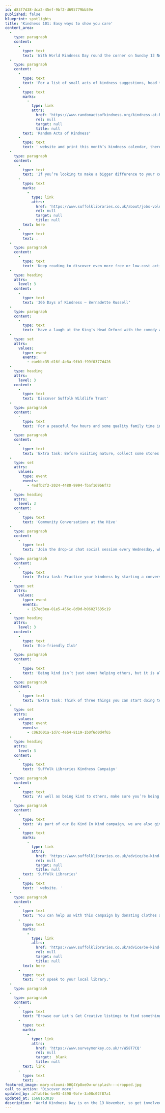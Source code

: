 ```yaml
---
id: d83f7d38-dca2-45ef-9bf2-d695779bb59e
published: false
blueprint: spotlights
title: 'Kindness 101: Easy ways to show you care'
content_area:
  -
    type: paragraph
    content:
      -
        type: text
        text: 'With World Kindness Day round the corner on Sunday 13 November, it’s a great month to practice generosity and goodwill, while still having fun at the same time! As we all know, it’s not hard to be kind but with busy lives and uncertain times ahead, it can be easy to forget what a difference a small gesture can make.'
  -
    type: paragraph
    content:
      -
        type: text
        text: 'For a list of small acts of kindness suggestions, head to the '
      -
        type: text
        marks:
          -
            type: link
            attrs:
              href: 'https://www.randomactsofkindness.org/kindness-at-home#kindness-calendar'
              rel: null
              target: null
              title: null
        text: 'Random Acts of Kindness'
      -
        type: text
        text: ' website and print this month’s kindness calendar, there’s a new kindness idea every day!'
  -
    type: paragraph
    content:
      -
        type: text
        text: 'If you’re looking to make a bigger difference to your community, this November then why not consider volunteering at Suffolk Libraries? For more information, visit the Suffolk Libraries volunteer recruitment page '
      -
        type: text
        marks:
          -
            type: link
            attrs:
              href: 'https://www.suffolklibraries.co.uk/about/jobs-volunteering/volunteer'
              rel: null
              target: null
              title: null
        text: here
      -
        type: text
        text: .
  -
    type: paragraph
    content:
      -
        type: text
        text: 'Keep reading to discover even more free or low-cost activities to show you care!'
  -
    type: heading
    attrs:
      level: 3
    content:
      -
        type: text
        text: '366 Days of Kindness – Bernadette Russell'
  -
    type: paragraph
    content:
      -
        type: text
        text: 'Have a laugh at the King’s Head Orford with the comedy about how, despite what we are told about the state of the world, there is more love than hate, more hope than fear, and more good than bad. Meet the woman who has offered random acts of kindness to total strangers for 366 days and discover more about yourself and how to stay kind!'
  -
    type: set
    attrs:
      values:
        type: event
        events:
          - eaebbc35-d16f-4e8a-9fb3-f99f0377d426
  -
    type: heading
    attrs:
      level: 3
    content:
      -
        type: text
        text: 'Discover Suffolk Wildlife Trust'
  -
    type: paragraph
    content:
      -
        type: text
        text: 'For a peaceful few hours and some quality family time in nature, you could try exploring Suffolk’s amazing creatures at Lackford Lakes. This event provides a great opportunity to walk, learn more about wildlife and appreciate the biodiversity around you. You will also be able to borrow binoculars and get a free wildlife activity sheet.'
  -
    type: paragraph
    content:
      -
        type: text
        text: 'Extra task: Before visiting nature, collect some stones and write or paint something kind on them. You can then leave the stones in commonly visited nature areas, for walkers to find. '
  -
    type: set
    attrs:
      values:
        type: event
        events:
          - 4edfb2f2-2024-4480-9994-fbaf169b6f73
  -
    type: heading
    attrs:
      level: 3
    content:
      -
        type: text
        text: 'Community Conversations at the Hive'
  -
    type: paragraph
    content:
      -
        type: text
        text: 'Join the drop-in chat social session every Wednesday, where you can meet new friends and find out what’s happening in the local area! This activity happens in a relaxed environment and there will also be tea and coffee for everyone to enjoy.'
  -
    type: paragraph
    content:
      -
        type: text
        text: 'Extra task: Practice your kindness by starting a conversation with someone who looks lonely, buying a stranger a coffee, giving someone a compliment, or simply smiling as you go about your day.'
  -
    type: set
    attrs:
      values:
        type: event
        events:
          - 157ed3ea-01e5-456c-8d9d-b06027535c19
  -
    type: heading
    attrs:
      level: 3
    content:
      -
        type: text
        text: 'Eco-friendly Club'
  -
    type: paragraph
    content:
      -
        type: text
        text: 'Being kind isn’t just about helping others, but it is also about helping planet earth! Visit the Carlton Marshes Nature Reserve to get involved in the Eco-Action Club! This session is suitable for families and children aged 5-11 and it will involve discovering various things about nature and learning how to take action to give the environment a helping hand.'
  -
    type: paragraph
    content:
      -
        type: text
        text: 'Extra task: Think of three things you can start doing to help the environment.'
  -
    type: set
    attrs:
      values:
        type: event
        events:
          - c063601a-1d7c-4eb4-8119-1b0f6d0d4f65
  -
    type: heading
    attrs:
      level: 3
    content:
      -
        type: text
        text: 'Suffolk Libraries Kindness Campaign'
  -
    type: paragraph
    content:
      -
        type: text
        text: 'As well as being kind to others, make sure you’re being kind to yourself this winter. Come and visit our libraries for a warm welcome. Whether you just want to cosy up with a book or join in with one of the many activities going on across our spaces, there’s something for everyone.'
  -
    type: paragraph
    content:
      -
        type: text
        text: 'As part of our Be Kind In Kind campaign, we are also giving out free hot drinks, running clothes swaps, and offering tutorials in knitting and clothes mending in selected libraries throughout the winter months. For more details, visit the '
      -
        type: text
        marks:
          -
            type: link
            attrs:
              href: 'https://www.suffolklibraries.co.uk/advice/be-kind-in-kind'
              rel: null
              target: null
              title: null
        text: 'Suffolk Libraries'
      -
        type: text
        text: ' website. '
  -
    type: paragraph
    content:
      -
        type: text
        text: 'You can help us with this campaign by donating clothes and other essential items, knitting warm garments, or volunteering your time. Find out more on how you can help '
      -
        type: text
        marks:
          -
            type: link
            attrs:
              href: 'https://www.suffolklibraries.co.uk/advice/be-kind-in-kind/how-you-can-help'
              rel: null
              target: null
              title: null
        text: here
      -
        type: text
        text: ' or speak to your local library.'
  -
    type: paragraph
  -
    type: paragraph
    content:
      -
        type: text
        text: "Browse our Let's Get Creative listings to find something to suit you during November and if you know of any event or activity that you would like to see listed here, fill out the details via this\_"
      -
        type: text
        marks:
          -
            type: link
            attrs:
              href: 'https://www.surveymonkey.co.uk/r/W58T7CQ'
              rel: null
              target: _blank
              title: null
        text: link
      -
        type: text
        text: .
featured_image: mary-oloumi-0HQ4Yp8xeOw-unsplash---cropped.jpg
call_to_action: 'Discover more'
updated_by: a7fabfbc-be93-4390-9bfe-3a08c02f87a1
updated_at: 1668163010
description: 'World Kindness Day is on the 13 November, so get involved in practicing kindness this month. From spreading positivity to helping the environment, you can do many things to make a difference!'
---
```

